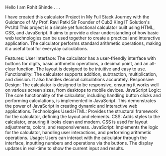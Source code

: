 Hello I am Rohit Shinde 
.
.
.

I have created this calculator Project in My Full Stack Journey with the Guidance of My Prof. Ravi Patki Sir 
Founder of Cub2 King IT Solution's Pvt.ltd
This project is a simple yet functional calculator built using HTML, CSS, and JavaScript. It aims to provide a clear understanding of how basic web technologies can be used together to create a practical and interactive application. The calculator performs standard arithmetic operations, making it a useful tool for everyday calculations.

Features:
User Interface: The calculator has a user-friendly interface with buttons for digits, basic arithmetic operations, a decimal point, and an all-clear function. The layout is designed to be intuitive and easy to use.
Functionality: The calculator supports addition, subtraction, multiplication, and division. It also handles decimal calculations accurately.
Responsive Design: The calculator is designed to be responsive, ensuring it works well on various screen sizes, from desktops to mobile devices.
JavaScript Logic: The core functionality of the calculator, including handling button clicks and performing calculations, is implemented in JavaScript. This demonstrates the power of JavaScript in creating dynamic and interactive web applications.
Technologies Used:HTML: Provides the structural framework for the calculator, defining the layout and elements.
CSS: Adds styles to the calculator, ensuring it looks clean and modern. CSS is used for layout adjustments, colors, and responsiveness.
JavaScript: Implements the logic for the calculator, handling user interactions, and performing arithmetic operations.
Usage: Users can interact with the calculator through the interface, inputting numbers and operations via the buttons. The display updates in real-time to show the current input and results.
